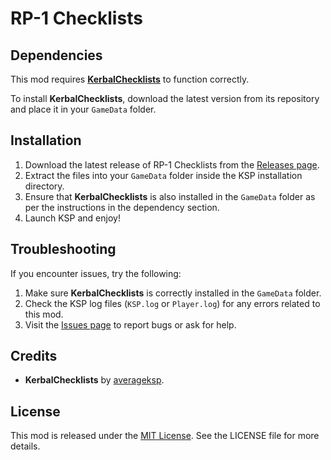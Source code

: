 # RP-1 Checklists

## Dependencies

This mod requires **[KerbalChecklists](https://github.com/averageksp/KerbalChecklists)** to function correctly.

To install **KerbalChecklists**, download the latest version from its repository and place it in your `GameData` folder.

## Installation

1. Download the latest release of RP-1 Checklists from the [Releases page](https://github.com/averageksp/RP-1-Checklists/releases).
2. Extract the files into your `GameData` folder inside the KSP installation directory.
3. Ensure that **KerbalChecklists** is also installed in the `GameData` folder as per the instructions in the dependency section.
4. Launch KSP and enjoy!

## Troubleshooting

If you encounter issues, try the following:

1. Make sure **KerbalChecklists** is correctly installed in the `GameData` folder.
2. Check the KSP log files (`KSP.log` or `Player.log`) for any errors related to this mod.
3. Visit the [Issues page](https://github.com/averageksp/RP-1-Checklists/issues) to report bugs or ask for help.

## Credits

- **KerbalChecklists** by [averageksp](https://github.com/averageksp).

## License

This mod is released under the [MIT License](https://github.com/averageksp/RP-1-Checklists/blob/main/LICENSE). See the LICENSE file for more details.

